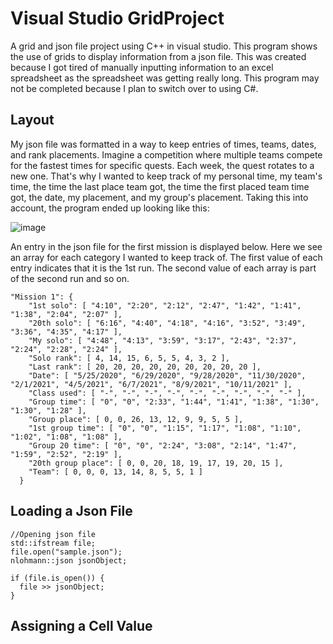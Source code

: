 # Visual Studio GridProject
A grid and json file project using C++ in visual studio. This program shows the use of grids to display information from a json file. This was created because I got tired of manually inputting information to an excel spreadsheet as the spreadsheet was getting really long. This program may not be completed because I plan to switch over to using C#.

**Layout**
-----------------------------------
My json file was formatted in a way to keep entries of times, teams, dates, and rank placements. Imagine a competition where multiple teams compete for the fastest times for specific quests. Each week, the quest rotates to a new one. That's why I wanted to keep track of my personal time, my team's time, the time the last place team got, the time the first placed team time got, the date, my placement, and my group's placement. Taking this into account, the program ended up looking like this:

![image](https://user-images.githubusercontent.com/100814612/160510571-62503dfc-4300-47af-bf54-dc8639061269.png)

An entry in the json file for the first mission is displayed below. Here we see an array for each category I wanted to keep track of. The first value of each entry indicates that it is the 1st run. The second value of each array is part of the second run and so on.

```
"Mission 1": {
    "1st solo": [ "4:10", "2:20", "2:12", "2:47", "1:42", "1:41", "1:38", "2:04", "2:07" ],
    "20th solo": [ "6:16", "4:40", "4:18", "4:16", "3:52", "3:49", "3:36", "4:35", "4:17" ],
    "My solo": [ "4:48", "4:13", "3:59", "3:17", "2:43", "2:37", "2:24", "2:28", "2:24" ],
    "Solo rank": [ 4, 14, 15, 6, 5, 5, 4, 3, 2 ],
    "Last rank": [ 20, 20, 20, 20, 20, 20, 20, 20, 20 ],
    "Date": [ "5/25/2020", "6/29/2020", "9/28/2020", "11/30/2020", "2/1/2021", "4/5/2021", "6/7/2021", "8/9/2021", "10/11/2021" ],
    "Class used": [ "-", "-", "-", "-", "-", "-", "-", "-", "-" ],
    "Group time": [ "0", "0", "2:33", "1:44", "1:41", "1:38", "1:30", "1:30", "1:28" ],
    "Group place": [ 0, 0, 26, 13, 12, 9, 9, 5, 5 ],
    "1st group time": [ "0", "0", "1:15", "1:17", "1:08", "1:10", "1:02", "1:08", "1:08" ],
    "Group 20 time": [ "0", "0", "2:24", "3:08", "2:14", "1:47", "1:59", "2:52", "2:19" ],
    "20th group place": [ 0, 0, 20, 18, 19, 17, 19, 20, 15 ],
    "Team": [ 0, 0, 0, 13, 14, 8, 5, 5, 1 ]
  }
```

**Loading a Json File**
-----------------------------------
```
//Opening json file
std::ifstream file;
file.open("sample.json");
nlohmann::json jsonObject;

if (file.is_open()) {
  file >> jsonObject;
}
```

**Assigning a Cell Value**
-----------------------------------
